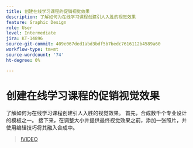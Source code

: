 ```yaml
---
title: 创建在线学习课程的促销视觉效果
description: 了解如何为在线学习课程创建引人入胜的视觉效果
feature: Graphic Design
role: User
level: Intermediate
jira: KT-14896
source-git-commit: 409e067ded1abd3bdf5b7bedc7616112b4589a60
workflow-type: tm+mt
source-wordcount: '74'
ht-degree: 0%

---
```


# 创建在线学习课程的促销视觉效果

了解如何为在线学习课程创建引人入胜的视觉效果。 首先，合成数千个专业设计的模板之一。 接下来，在调整大小并提供最终视觉效果之前，添加一张照片，并使用编辑技巧将其融入合成中。

>[!VIDEO](https://video.tv.adobe.com/v/3427122?quality=12&learn=on&hidetitle=true)
